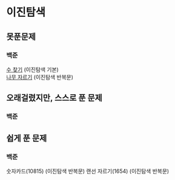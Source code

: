 # 이진탐색

## 못푼문제
### 백준
[수 찾기](https://www.acmicpc.net/problem/1920) (이진탐색 기본) <br>
[나무 자르기](https://www.acmicpc.net/problem/2805) (이진탐색 반복문)

## 오래걸렸지만, 스스로 푼 문제
### 백준

## 쉽게 푼 문제
### 백준
숫자카드(10815) (이진탐색 반복문)
랜선 자르기(1654) (이진탐색 반복문)
